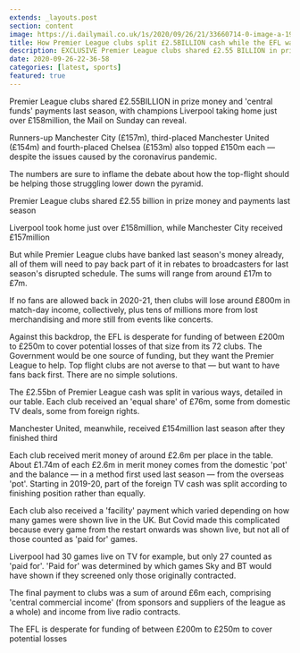 ```yaml
---
extends: _layouts.post
section: content
image: https://i.dailymail.co.uk/1s/2020/09/26/21/33660714-0-image-a-19_1601153264206.jpg 
title: How Premier League clubs split £2.5BILLION cash while the EFL want just £250m 
description: EXCLUSIVE Premier League clubs shared £2.55 BILLION in prize money and central funds payments last season, with champions Liverpool taking home just over £158m. 
date: 2020-09-26-22-36-58 
categories: [latest, sports] 
featured: true 
--- 
```

Premier League clubs shared £2.55BILLION in prize money and 'central funds' payments last season, with champions Liverpool taking home just over £158million, the Mail on Sunday can reveal.

Runners-up Manchester City (£157m), third-placed Manchester United (£154m) and fourth-placed Chelsea (£153m) also topped £150m each — despite the issues caused by the coronavirus pandemic.

The numbers are sure to inflame the debate about how the top-flight should be helping those struggling lower down the pyramid.

Premier League clubs shared £2.55 billion in prize money and payments last season

Liverpool took home just over £158million, while Manchester City received £157million



But while Premier League clubs have banked last season's money already, all of them will need to pay back part of it in rebates to broadcasters for last season's disrupted schedule. The sums will range from around £17m to £7m.

If no fans are allowed back in 2020-21, then clubs will lose around £800m in match-day income, collectively, plus tens of millions more from lost merchandising and more still from events like concerts.

Against this backdrop, the EFL is desperate for funding of between £200m to £250m to cover potential losses of that size from its 72 clubs. The Government would be one source of funding, but they want the Premier League to help. Top flight clubs are not averse to that — but want to have fans back first. There are no simple solutions.

The £2.55bn of Premier League cash was split in various ways, detailed in our table. Each club received an 'equal share' of £76m, some from domestic TV deals, some from foreign rights.

Manchester United, meanwhile, received £154million last season after they finished third

Each club received merit money of around £2.6m per place in the table. About £1.74m of each £2.6m in merit money comes from the domestic 'pot' and the balance — in a method first used last season — from the overseas 'pot'. Starting in 2019-20, part of the foreign TV cash was split according to finishing position rather than equally.

Each club also received a 'facility' payment which varied depending on how many games were shown live in the UK. But Covid made this complicated because every game from the restart onwards was shown live, but not all of those counted as 'paid for' games.

Liverpool had 30 games live on TV for example, but only 27 counted as 'paid for'. 'Paid for' was determined by which games Sky and BT would have shown if they screened only those originally contracted.

The final payment to clubs was a sum of around £6m each, comprising 'central commercial income' (from sponsors and suppliers of the league as a whole) and income from live radio contracts. 

The EFL is desperate for funding of between £200m to £250m to cover potential losses

